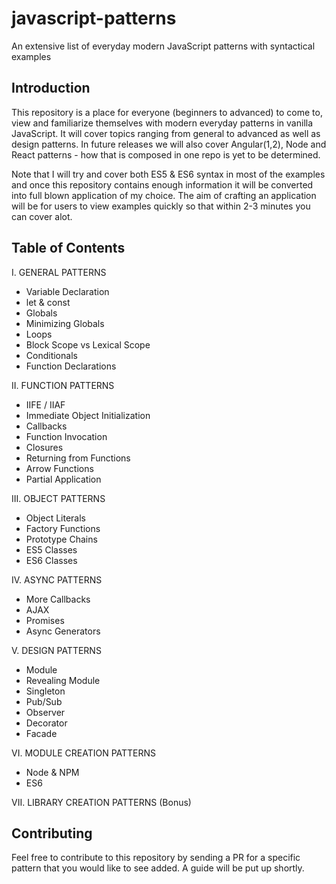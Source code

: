 # javascript-patterns
An extensive list of everyday modern JavaScript patterns with syntactical examples 

## Introduction
This repository is a place for everyone (beginners to advanced) to come to, view and familiarize themselves with modern everyday patterns in vanilla JavaScript. It will cover topics ranging from general to advanced as well as design patterns. In future releases we will also cover Angular(1,2), Node and React patterns - how that is composed in one repo is yet to be determined.

Note that I will try and cover both ES5 & ES6 syntax in most of the examples and once this repository contains enough information it will be converted into full blown application of my choice. The aim of crafting an application will be for users to view examples quickly so that within 2-3 minutes you can cover alot. 

## Table of Contents

I. GENERAL PATTERNS
 * Variable Declaration
 * let & const
 * Globals
 * Minimizing Globals
 * Loops
 * Block Scope vs Lexical Scope
 * Conditionals
 * Function Declarations
 
II. FUNCTION PATTERNS
 * IIFE / IIAF
 * Immediate Object Initialization
 * Callbacks
 * Function Invocation
 * Closures
 * Returning from Functions
 * Arrow Functions
 * Partial Application

III. OBJECT PATTERNS
 * Object Literals
 * Factory Functions
 * Prototype Chains
 * ES5 Classes
 * ES6 Classes
 
IV. ASYNC PATTERNS
 * More Callbacks
 * AJAX
 * Promises
 * Async Generators
 
V. DESIGN PATTERNS
 * Module 
 * Revealing Module 
 * Singleton 
 * Pub/Sub 
 * Observer 
 * Decorator
 * Facade

VI. MODULE CREATION PATTERNS
 * Node & NPM
 * ES6
 
VII. LIBRARY CREATION PATTERNS (Bonus)
 
## Contributing
Feel free to contribute to this repository by sending a PR for a specific pattern that you would like to see added. A guide will be put up shortly. 